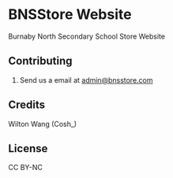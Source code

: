 # BNSStore Website
Burnaby North Secondary School Store Website

## Contributing

1. Send us a email at admin@bnsstore.com

## Credits

Wilton Wang (Cosh_)

## License

CC BY-NC
